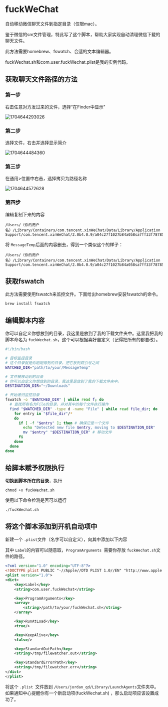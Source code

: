 # fuckWeChat

自动移动微信聊天文件到指定目录（仅限mac）。

鉴于微信的sm文件管理，特此写了这个脚本，帮助大家实现自动清理微信下载的聊天文件。

此方法需要homebrew、fswatch、合适的文本编辑器。

fuckWechat.sh和com.user.fuckWechat.plist是我的实例代码。

## 获取聊天文件路径的方法

### 第一步

右击任意对方发过来的文件，选择“在Finder中显示"

![1704644293026](image/fuckWechat/1704644293026.png)

### 第二步

选择文件，右击并选择显示简介

![1704644484360](image/fuckWechat/1704644484360.png)

### 第三步

在通用>位置中右击，选择拷贝为路径名称

![1704644572628](image/fuckWechat/1704644572628.png)

### 第四步

编辑复制下来的内容

```console
/Users/（你的用户名）/Library/Containers/com.tencent.xinWeChat/Data/Library/Application Support/com.tencent.xinWeChat/2.0b4.0.9/a04c27f1027b84a058sa7ff33f78785/Message/MessageTemp/614fdf78b3be8aed96ce0cd6b205212d/File
```

将 `MessageTemp`后面的内容删去，得到一个类似这个的样子：

```console
/Users/（你的用户名）/Library/Containers/com.tencent.xinWeChat/Data/Library/Application Support/com.tencent.xinWeChat/2.0b4.0.9/a04c27f1027b84a058sa7ff33f78785/Message/MessageTemp
```

## 获取fswatch

此方法需要使用fswatch来监控文件。下面给出homebrew安装fswatch的命令。

```console
brew install fswatch
```

## 编辑脚本内容

你可以自定义你想放到的目录，我这里是放到了我的下载文件夹中。这里我把我的脚本命名为 `fuckWechat.sh`，这个可以根据喜好自定义（记得把所有的都要改）。

```bash
#!/bin/bash

# 目标监控目录
# 这个目录就是你刚刚得到的目录，把它放到双引号之间
WATCHED_DIR="path/to/your/MessageTemp"

# 文件被移动到的目录
# 你可以自定义你想放到的目录，我这里是放到了我的下载文件夹中。
DESTINATION_DIR="~/Downloads"

# 开始递归监控目录
fswatch -o "$WATCHED_DIR" | while read f; do
  # 查找所有名为File的目录，并对其中的每个文件执行操作
  find "$WATCHED_DIR" -type d -name "File" | while read file_dir; do
    for entry in "$file_dir"/*
    do
      if [ -f "$entry" ]; then # 确保它是一个文件
        echo "Detected new file $entry, moving to $DESTINATION_DIR"
        mv "$entry" "$DESTINATION_DIR" # 移动文件
      fi
    done
  done
done
```

## 给脚本赋予权限执行

**切换到脚本所在的目录**，执行

```console
chmod +x fuckWechat.sh
```

使用以下命令检测是否可以运行

```console
./fuckWechat.sh
```

## 将这个脚本添加到开机自动项中

新建一个 `.plist`文件（名字可以自定义），向其中添加以下内容

其中 `Label`的内容可以随意取，`ProgramArguments `需要你存放 `fuckWechat.sh`文件的路径。

```xml
<?xml version="1.0" encoding="UTF-8"?>
<!DOCTYPE plist PUBLIC "-//Apple//DTD PLIST 1.0//EN" "http://www.apple.com/DTDs/PropertyList-1.0.dtd">
<plist version="1.0">
<dict>
    <key>Label</key>
    <string>com.user.fuckWechat</string>

    <key>ProgramArguments</key>
    <array>
        <string>/path/to/your/fuckWechat.sh</string>
    </array>

    <key>RunAtLoad</key>
    <true/>

    <key>KeepAlive</key>
    <false/>

    <key>StandardOutPath</key>
    <string>/tmp/filewatcher.out</string>

    <key>StandardErrorPath</key>
    <string>/tmp/filewatcher.err</string>
</dict>
</plist>

```

将这个  `.plist `文件放到 `/Users/jordan_qd/Library/LaunchAgents`文件夹中。如果通知中心提醒你有一个新启动项(fuckWechat.sh)	，那么启动项应该设置成功了。
